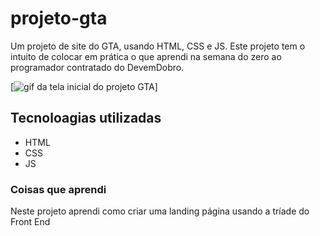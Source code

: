 # projeto-gta
Um projeto de site do GTA, usando HTML, CSS e JS. Este projeto tem o intuito de colocar em prática o que aprendi na semana do zero ao programador contratado do DevemDobro. 

[<img src="./GTA-com-readme.gif" alt="gif da tela inicial do projeto GTA">]

## Tecnoloagias utilizadas 
- HTML
- CSS
- JS

### Coisas que aprendi

Neste projeto aprendi como criar uma landing página usando a tríade do Front End 
